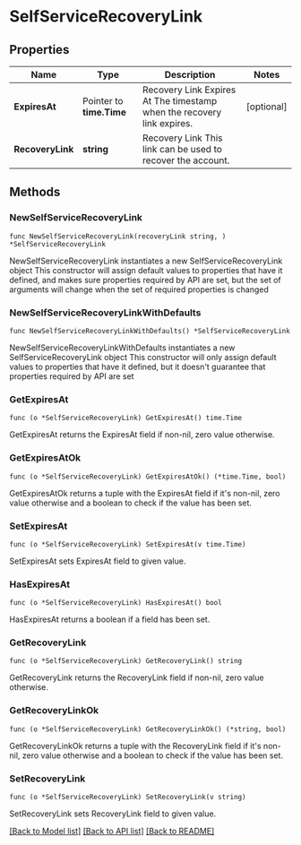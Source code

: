 # SelfServiceRecoveryLink

## Properties

Name | Type | Description | Notes
------------ | ------------- | ------------- | -------------
**ExpiresAt** | Pointer to **time.Time** | Recovery Link Expires At  The timestamp when the recovery link expires. | [optional] 
**RecoveryLink** | **string** | Recovery Link  This link can be used to recover the account. | 

## Methods

### NewSelfServiceRecoveryLink

`func NewSelfServiceRecoveryLink(recoveryLink string, ) *SelfServiceRecoveryLink`

NewSelfServiceRecoveryLink instantiates a new SelfServiceRecoveryLink object
This constructor will assign default values to properties that have it defined,
and makes sure properties required by API are set, but the set of arguments
will change when the set of required properties is changed

### NewSelfServiceRecoveryLinkWithDefaults

`func NewSelfServiceRecoveryLinkWithDefaults() *SelfServiceRecoveryLink`

NewSelfServiceRecoveryLinkWithDefaults instantiates a new SelfServiceRecoveryLink object
This constructor will only assign default values to properties that have it defined,
but it doesn't guarantee that properties required by API are set

### GetExpiresAt

`func (o *SelfServiceRecoveryLink) GetExpiresAt() time.Time`

GetExpiresAt returns the ExpiresAt field if non-nil, zero value otherwise.

### GetExpiresAtOk

`func (o *SelfServiceRecoveryLink) GetExpiresAtOk() (*time.Time, bool)`

GetExpiresAtOk returns a tuple with the ExpiresAt field if it's non-nil, zero value otherwise
and a boolean to check if the value has been set.

### SetExpiresAt

`func (o *SelfServiceRecoveryLink) SetExpiresAt(v time.Time)`

SetExpiresAt sets ExpiresAt field to given value.

### HasExpiresAt

`func (o *SelfServiceRecoveryLink) HasExpiresAt() bool`

HasExpiresAt returns a boolean if a field has been set.

### GetRecoveryLink

`func (o *SelfServiceRecoveryLink) GetRecoveryLink() string`

GetRecoveryLink returns the RecoveryLink field if non-nil, zero value otherwise.

### GetRecoveryLinkOk

`func (o *SelfServiceRecoveryLink) GetRecoveryLinkOk() (*string, bool)`

GetRecoveryLinkOk returns a tuple with the RecoveryLink field if it's non-nil, zero value otherwise
and a boolean to check if the value has been set.

### SetRecoveryLink

`func (o *SelfServiceRecoveryLink) SetRecoveryLink(v string)`

SetRecoveryLink sets RecoveryLink field to given value.



[[Back to Model list]](../README.md#documentation-for-models) [[Back to API list]](../README.md#documentation-for-api-endpoints) [[Back to README]](../README.md)


